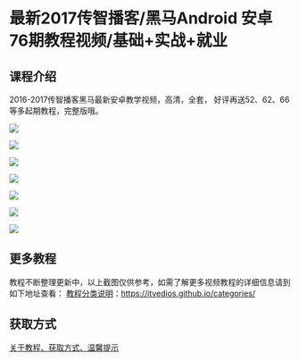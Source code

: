 # 最新2017传智播客/黑马Android 安卓76期教程视频/基础+实战+就业

## 课程介绍

2016-2017传智播客黑马最新安卓教学视频，高清，全套， 好评再送52、62、66等多起期教程，完整版哦。

![](http://oqn6ggw87.bkt.clouddn.com/黑马Android1.png)

<!--more-->

![](http://oqn6ggw87.bkt.clouddn.com/黑马Android2.png)

![](http://oqn6ggw87.bkt.clouddn.com/黑马Android3.jpg)

![](http://oqn6ggw87.bkt.clouddn.com/黑马Android4.png)

![](http://oqn6ggw87.bkt.clouddn.com/黑马Android5.png)

![](http://oqn6ggw87.bkt.clouddn.com/黑马Android6.png)

![](http://oqn6ggw87.bkt.clouddn.com/黑马Android7.png)

## 更多教程

教程不断整理更新中，以上截图仅供参考，如需了解更多视频教程的详细信息请到如下地址查看：
[教程分类说明](https://itvedios.github.io/categories/)：<https://itvedios.github.io/categories/>

## 获取方式

[关于教程、获取方式、温馨提示](https://itvedios.github.io/about/)

